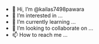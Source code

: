 - 👋 Hi, I’m @kailas7498pawara
- 👀 I’m interested in ...
- 🌱 I’m currently learning ...
- 💞️ I’m looking to collaborate on ...
- 📫 How to reach me ...

<!---
kailas7498pawara/kailas7498pawara is a ✨ special ✨ repository because its `README.md` (this file) appears on your GitHub profile.
You can click the Preview link to take a look at your changes.
--->
